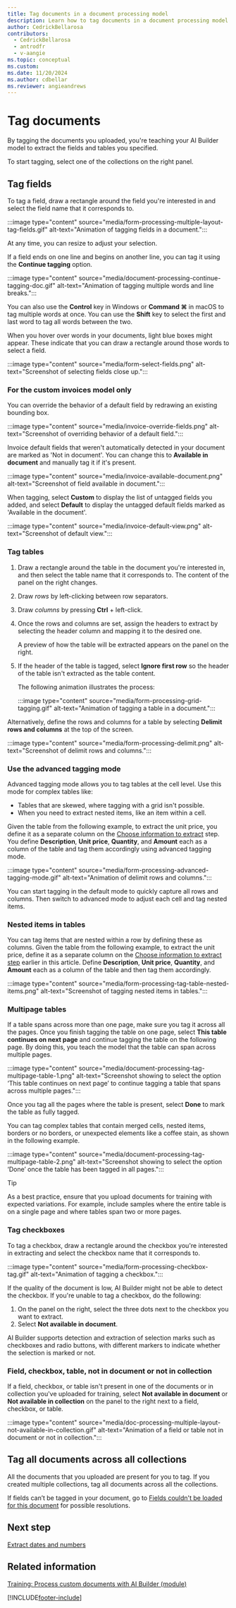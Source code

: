 ```yaml
---
title: Tag documents in a document processing model
description: Learn how to tag documents in a document processing model.
author: CedrickBellarosa
contributors:
  - CedrickBellarosa
  - antrodfr
  - v-aangie
ms.topic: conceptual
ms.custom: 
ms.date: 11/20/2024
ms.author: cdbellar
ms.reviewer: angieandrews
---
```


# Tag documents

By tagging the documents you uploaded, you're teaching your AI Builder model to extract the fields and tables you specified.

To start tagging, select one of the collections on the right panel.

## Tag fields

To tag a field, draw a rectangle around the field you're interested in and select the field name that it corresponds to.

:::image type="content" source="media/form-processing-multiple-layout-tag-fields.gif" alt-text="Animation of tagging fields in a document.":::

At any time, you can resize to adjust your selection.

If a field ends on one line and begins on another line, you can tag it using the **Continue tagging** option.

:::image type="content" source="media/document-processing-continue-tagging-doc.gif" alt-text="Animation of tagging multiple words and line breaks.":::

You can also use the **Control** key in Windows or **Command ⌘** in macOS to tag multiple words at once. You can use the **Shift** key to select the first and last word to tag all words between the two.

When you hover over words in your documents, light blue boxes might appear. These indicate that you can draw a rectangle around those words to select a field.

:::image type="content" source="media/form-select-fields.png" alt-text="Screenshot of selecting fields close up.":::

### For the custom invoices model only

You can override the behavior of a default field by redrawing an existing bounding box.

:::image type="content" source="media/invoice-override-fields.png" alt-text="Screenshot of overriding behavior of a default field.":::

Invoice default fields that weren't automatically detected in your document are marked as 'Not in document'. You can change this to **Available in document** and manually tag it if it's present.

:::image type="content" source="media/invoice-available-document.png" alt-text="Screenshot of field available in document.":::

When tagging, select **Custom** to display the list of untagged fields you added, and select **Default** to display the untagged default fields marked as 'Available in the document'.

:::image type="content" source="media/invoice-default-view.png" alt-text="Screenshot of default view.":::

### Tag tables

1. Draw a rectangle around the table in the document you're interested in, and then select the table name that it corresponds to. The content of the panel on the right changes.

1. Draw *rows* by left-clicking between row separators.
1. Draw *columns* by pressing **Ctrl** + left-click.
1. Once the rows and columns are set, assign the headers to extract by selecting the header column and mapping it to the desired one.

    A preview of how the table will be extracted appears on the panel on the right.

1. If the header of the table is tagged, select **Ignore first row** so the header of the table isn't extracted as the table content.

    The following animation illustrates the process:

    :::image type="content" source="media/form-processing-grid-tagging.gif" alt-text="Animation of tagging a table in a document.":::

Alternatively, define the rows and columns for a table by selecting **Delimit rows and columns** at the top of the screen.

:::image type="content" source="media/form-processing-delimit.png" alt-text="Screenshot of delimit rows and columns.":::

### Use the advanced tagging mode

Advanced tagging mode allows you to tag tables at the cell level. Use this mode for complex tables like:

- Tables that are skewed, where tagging with a grid isn't possible.
- When you need to extract nested items, like an item within a cell.

Given the table from the following example, to extract the unit price, you define it as a separate column on the [Choose information to extract](create-form-processing-model.md#define-information-to-extract) step. You define **Description**, **Unit price**, **Quantity**, and **Amount** each as a column of the table and tag them accordingly using advanced tagging mode.

:::image type="content" source="media/form-processing-advanced-tagging-mode.gif" alt-text="Animation of delimit rows and columns.":::

You can start tagging in the default mode to quickly capture all rows and columns. Then switch to advanced mode to adjust each cell and tag nested items.

### Nested items in tables

You can tag items that are nested within a row by defining these as columns. Given the table from the following example, to extract the unit price, define it as a separate column on the [Choose information to extract step](create-form-processing-model.md#define-information-to-extract) earlier in this article. Define **Description**, **Unit price**, **Quantity**, and **Amount** each as a column of the table and then tag them accordingly.

:::image type="content" source="media/form-processing-tag-table-nested-items.png" alt-text="Screenshot of tagging nested items in tables.":::

### Multipage tables

If a table spans across more than one page, make sure you tag it across all the pages. Once you finish tagging the table on one page, select **This table continues on next page** and continue tagging the table on the following page. By doing this, you teach the model that the table can span across multiple pages.

:::image type="content" source="media/document-processing-tag-multipage-table-1.png" alt-text="Screenshot showing to select the option ‘This table continues on next page’ to continue tagging a table that spans across multiple pages.":::

Once you tag all the pages where the table is present, select **Done** to mark the table as fully tagged.

You can tag complex tables that contain merged cells, nested items, borders or no borders, or unexpected elements like a coffee stain, as shown in the following example.

:::image type="content" source="media/document-processing-tag-multipage-table-2.png" alt-text="Screenshot showing to select the option ‘Done’ once the table has been tagged in all pages.":::

> [!TIP]
> As a best practice, ensure that you upload documents for training with expected variations. For example, include samples where the entire table is on a single page and where tables span two or more pages.

### Tag checkboxes

To tag a checkbox, draw a rectangle around the checkbox you're interested in extracting and select the checkbox name that it corresponds to.

:::image type="content" source="media/form-processing-checkbox-tag.gif" alt-text="Animation of tagging a checkbox.":::

If the quality of the document is low, AI Builder might not be able to detect the checkbox. If you're unable to tag a checkbox, do the following:

1. On the panel on the right, select the three dots next to the checkbox you want to extract.
1. Select **Not available in document**.

AI Builder supports detection and extraction of selection marks such as checkboxes and radio buttons, with different markers to indicate whether the selection is marked or not.

### Field, checkbox, table, not in document or not in collection

If a field, checkbox, or table isn't present in one of the documents or in collection you've uploaded for training, select **Not available in document** or **Not available in collection** on the panel to the right next to a field, checkbox, or table.

:::image type="content" source="media/doc-processing-multiple-layout-not-available-in-collection.gif" alt-text="Animation of a field or table not in document or not in collection.":::

## Tag all documents across all collections

All the documents that you uploaded are present for you to tag. If you created multiple collections, tag all documents across all the collections.

If fields can’t be tagged in your document, go to [Fields couldn't be loaded for this document](/troubleshoot/power-platform/ai-builder/fields-could-not-be-loaded-for-this-document-error-in-form-processing) for possible resolutions.

## Next step

[Extract dates and numbers](extract-dates-and-numbers.md)

## Related information

[Training: Process custom documents with AI Builder (module)](/training/modules/get-started-with-form-processing/)

[!INCLUDE[footer-include](includes/footer-banner.md)]
